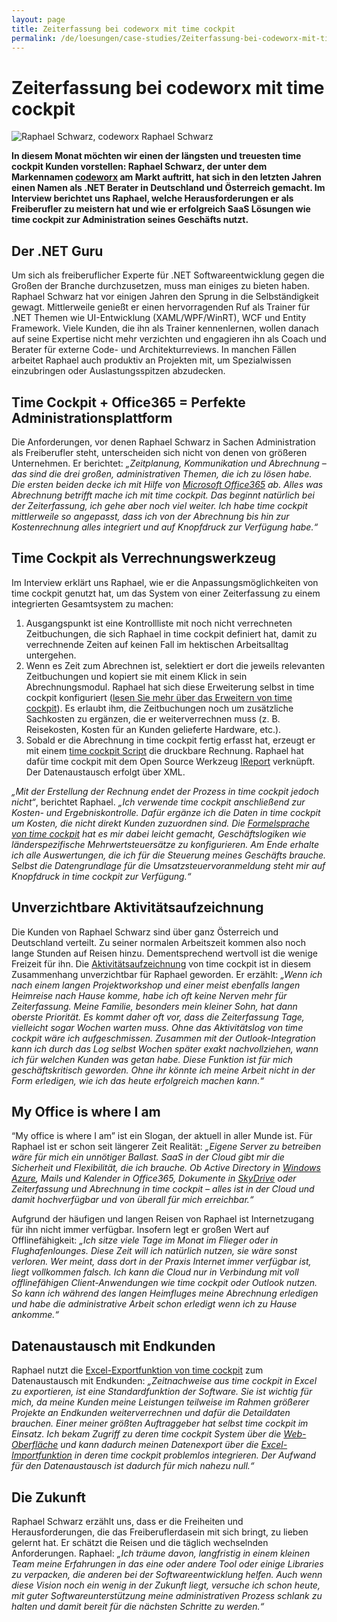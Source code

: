 ```yaml
---
layout: page
title: Zeiterfassung bei codeworx mit time cockpit
permalink: /de/loesungen/case-studies/Zeiterfassung-bei-codeworx-mit-time-cockpit/
---
```


<h1 xmlns="http://www.w3.org/1999/xhtml">Zeiterfassung bei codeworx mit time cockpit</h1><div class="floatRight" xmlns="http://www.w3.org/1999/xhtml">
  <img src="{{site.baseurl}}images/customer_solutions/case-studies/codeworx/codeworx_raphael_schwarz.jpg" alt="Raphael Schwarz, codeworx" title="Raphael Schwarz, codeworx" />
  <span class="imageCaption">Raphael Schwarz</span>
</div><p xmlns="http://www.w3.org/1999/xhtml">
  <strong>In diesem Monat möchten wir einen der längsten und treuesten time cockpit Kunden vorstellen: Raphael Schwarz, der unter dem Markennamen <a href="http://www.codeworx.at/" title="codeworx" target="_blank">codeworx</a> am Markt auftritt, hat sich in den letzten Jahren einen Namen als .NET Berater in Deutschland und Österreich gemacht. Im Interview berichtet uns Raphael, welche Herausforderungen er als Freiberufler zu meistern hat und wie er erfolgreich SaaS Lösungen wie time cockpit zur Administration seines Geschäfts nutzt.</strong>
</p><h2 xmlns="http://www.w3.org/1999/xhtml">Der .NET Guru</h2><p xmlns="http://www.w3.org/1999/xhtml">Um sich als freiberuflicher Experte für .NET Softwareentwicklung gegen die Großen der Branche durchzusetzen, muss man einiges zu bieten haben. Raphael Schwarz hat vor einigen Jahren den Sprung in die Selbständigkeit gewagt. Mittlerweile genießt er einen hervorragenden Ruf als Trainer für .NET Themen wie UI-Entwicklung (XAML/WPF/WinRT), WCF und Entity Framework. Viele Kunden, die ihn als Trainer kennenlernen, wollen danach auf seine Expertise nicht mehr verzichten und engagieren ihn als Coach und Berater für externe Code- und Architekturreviews. In manchen Fällen arbeitet Raphael auch produktiv an Projekten mit, um Spezialwissen einzubringen oder Auslastungsspitzen abzudecken.</p><h2 xmlns="http://www.w3.org/1999/xhtml">Time Cockpit + Office365 = Perfekte Administrationsplattform</h2><p xmlns="http://www.w3.org/1999/xhtml">Die Anforderungen, vor denen Raphael Schwarz in Sachen Administration als Freiberufler steht, unterscheiden sich nicht von denen von größeren Unternehmen. Er berichtet: <em>„Zeitplanung, Kommunikation und Abrechnung – das sind die drei großen, administrativen Themen, die ich zu lösen habe. Die ersten beiden decke ich mit Hilfe von <a href="http://office.microsoft.com/en-us/" target="_blank" title="Microsoft Office365">Microsoft Office365</a> ab. Alles was Abrechnung betrifft mache ich mit time cockpit. Das beginnt natürlich bei der Zeiterfassung, ich gehe aber noch viel weiter. Ich habe time cockpit mittlerweile so angepasst, dass ich von der Abrechnung bis hin zur Kostenrechnung alles integriert und auf Knopfdruck zur Verfügung habe.“</em></p><f:function name="Composite.Media.ImageGallery.Slimbox2" xmlns:f="http://www.composite.net/ns/function/1.0">
  <f:param name="MediaFolder" value="MediaArchive:bbf90590-2ea6-4e1f-9b2c-297f4a7e7f4e" xmlns:f="http://www.composite.net/ns/function/1.0" />
  <f:param name="ThumbnailMaxHeight" value="110" xmlns:f="http://www.composite.net/ns/function/1.0" />
</f:function><h2 xmlns="http://www.w3.org/1999/xhtml">Time Cockpit als Verrechnungswerkzeug</h2><p xmlns="http://www.w3.org/1999/xhtml">Im Interview erklärt uns Raphael, wie er die Anpassungsmöglichkeiten von time cockpit genutzt hat, um das System von einer Zeiterfassung zu einem integrierten Gesamtsystem zu machen:</p><ol xmlns="http://www.w3.org/1999/xhtml">
  <li>Ausgangspunkt ist eine Kontrollliste mit noch nicht verrechneten Zeitbuchungen, die sich Raphael in time cockpit definiert hat, damit zu verrechnende Zeiten auf keinen Fall im hektischen Arbeitsalltag untergehen.</li>
  <li>Wenn es Zeit zum Abrechnen ist, selektiert er dort die jeweils relevanten Zeitbuchungen und kopiert sie mit einem Klick in sein Abrechnungsmodul. Raphael hat sich diese Erweiterung selbst in time cockpit konfiguriert (<a href="http://help.timecockpit.com/?topic=html/c64adad3-3ddb-49a9-b7f8-c9eff1a984ac.htm" target="_blank" title="Erweiterungen in time cockpit">lesen Sie mehr über das Erweitern von time cockpit</a>). Es erlaubt ihm, die Zeitbuchungen noch um zusätzliche Sachkosten zu ergänzen, die er weiterverrechnen muss (z. B. Reisekosten, Kosten für an Kunden gelieferte Hardware, etc.).</li>
  <li>Sobald er die Abrechnung in time cockpit fertig erfasst hat, erzeugt er mit einem <a href="http://help.timecockpit.com/?topic=html/c20d94e9-97dc-48a8-9171-fd3bb70dad86.htm" target="_blank">time cockpit Script</a> die druckbare Rechnung. Raphael hat dafür time cockpit mit dem Open Source Werkzeug <a href="http://community.jaspersoft.com/project/ireport-designer" target="_blank">IReport</a> verknüpft. Der Datenaustausch erfolgt über XML.</li>
</ol><p xmlns="http://www.w3.org/1999/xhtml">
  <em>„Mit der Erstellung der Rechnung endet der Prozess in time cockpit jedoch nicht“</em>, berichtet Raphael. <em>„Ich verwende time cockpit anschließend zur Kosten- und Ergebniskontrolle. Dafür ergänze ich die Daten in time cockpit um Kosten, die nicht direkt Kunden zuzuordnen sind. Die <a href="http://help.timecockpit.com/?topic=html/28e3e0bd-6bd7-4435-930b-69671817bf95.htm" target="_blank">Formelsprache von time cockpit</a> hat es mir dabei leicht gemacht, Geschäftslogiken wie länderspezifische Mehrwertsteuersätze zu konfigurieren. Am Ende erhalte ich alle Auswertungen, die ich für die Steuerung meines Geschäfts brauche. Selbst die Datengrundlage für die Umsatzsteuervoranmeldung steht mir auf Knopfdruck in time cockpit zur Verfügung.“</em></p><h2 xmlns="http://www.w3.org/1999/xhtml">Unverzichtbare Aktivitätsaufzeichnung</h2><p xmlns="http://www.w3.org/1999/xhtml">Die Kunden von Raphael Schwarz sind über ganz Österreich und Deutschland verteilt. Zu seiner normalen Arbeitszeit kommen also noch lange Stunden auf Reisen hinzu. Dementsprechend wertvoll ist die wenige Freizeit für ihn. Die <a href="~/tour/activity-tracking" title="Aktivitäten aufzeichnen mit time cockpit" target="_blank">Aktivitätsaufzeichnung</a> von time cockpit ist in diesem Zusammenhang unverzichtbar für Raphael geworden. Er erzählt: <em>„Wenn ich nach einem langen Projektworkshop und einer meist ebenfalls langen Heimreise nach Hause komme, habe ich oft keine Nerven mehr für Zeiterfassung. Meine Familie, besonders mein kleiner Sohn, hat dann oberste Priorität. Es kommt daher oft vor, dass die Zeiterfassung Tage, vielleicht sogar Wochen warten muss. Ohne das Aktivitätslog von time cockpit wäre ich aufgeschmissen. Zusammen mit der Outlook-Integration kann ich durch das Log selbst Wochen später exakt nachvollziehen, wann ich für welchen Kunden was getan habe. Diese Funktion ist für mich geschäftskritisch geworden. Ohne ihr könnte ich meine Arbeit nicht in der Form erledigen, wie ich das heute erfolgreich machen kann.“</em></p><h2 xmlns="http://www.w3.org/1999/xhtml">My Office is where I am</h2><p xmlns="http://www.w3.org/1999/xhtml">“My office is where I am” ist ein Slogan, der aktuell in aller Munde ist. Für Raphael ist er schon seit längerer Zeit Realität: <em>„Eigene Server zu betreiben wäre für mich ein unnötiger Ballast. SaaS in der Cloud gibt mir die Sicherheit und Flexibilität, die ich brauche. Ob Active Directory in <a href="http://www.windowsazure.com" target="_blank">Windows Azure</a>, Mails und Kalender in Office365, Dokumente in <a href="http://windows.microsoft.com/en-us/skydrive/download" target="_blank">SkyDrive</a> oder Zeiterfassung und Abrechnung in time cockpit – alles ist in der Cloud und damit hochverfügbar und von überall für mich erreichbar.“</em></p><p xmlns="http://www.w3.org/1999/xhtml">Aufgrund der häufigen und langen Reisen von Raphael ist Internetzugang für ihn nicht immer verfügbar. Insofern legt er großen Wert auf Offlinefähigkeit: <em>„Ich sitze viele Tage im Monat im Flieger oder in Flughafenlounges. Diese Zeit will ich natürlich nutzen, sie wäre sonst verloren. Wer meint, dass dort in der Praxis Internet immer verfügbar ist, liegt vollkommen falsch. Ich kann die Cloud nur in Verbindung mit voll offlinefähigen Client-Anwendungen wie time cockpit oder Outlook nutzen. So kann ich während des langen Heimfluges meine Abrechnung erledigen und habe die administrative Arbeit schon erledigt wenn ich zu Hause ankomme.“</em></p><h2 xmlns="http://www.w3.org/1999/xhtml">Datenaustausch mit Endkunden</h2><p xmlns="http://www.w3.org/1999/xhtml">Raphael nutzt die <a href="http://help.timecockpit.com/?topic=html/77e1bfc5-2e00-4348-9208-cba65638f3b5.htm" target="_blank">Excel-Exportfunktion von time cockpit</a> zum Datenaustausch mit Endkunden: <em>„Zeitnachweise aus time cockpit in Excel zu exportieren, ist eine Standardfunktion der Software. Sie ist wichtig für mich, da meine Kunden meine Leistungen teilweise im Rahmen größerer Projekte an Endkunden weiterverrechnen und dafür die Detaildaten brauchen. Einer meiner größten Auftraggeber hat selbst time cockpit im Einsatz. Ich bekam Zugriff zu deren time cockpit System über die <a href="http://login.timecockpit.com" target="_blank">Web-Oberfläche</a> und kann dadurch meinen Datenexport über die <a href="http://help.timecockpit.com/?topic=html/ee560e49-e503-4d80-9167-2e6533f50dbe.htm" target="_blank">Excel-Importfunktion</a> in deren time cockpit problemlos integrieren. Der Aufwand für den Datenaustausch ist dadurch für mich nahezu null.“</em></p><h2 xmlns="http://www.w3.org/1999/xhtml">Die Zukunft</h2><p xmlns="http://www.w3.org/1999/xhtml">Raphael Schwarz erzählt uns, dass er die Freiheiten und Herausforderungen, die das Freiberuflerdasein mit sich bringt, zu lieben gelernt hat. Er schätzt die Reisen und die täglich wechselnden Anforderungen. Raphael: <em>„Ich träume davon, langfristig in einem kleinen Team meine Erfahrungen in das eine oder andere Tool oder einige Libraries zu verpacken, die anderen bei der Softwareentwicklung helfen. Auch wenn diese Vision noch ein wenig in der Zukunft liegt, versuche ich schon heute, mit guter Softwareunterstützung meine administrativen Prozess schlank zu halten und damit bereit für die nächsten Schritte zu werden.“</em></p>